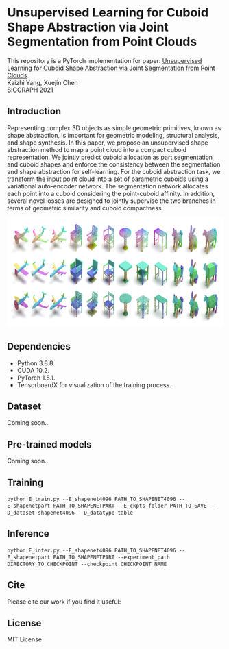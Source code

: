 # Unsupervised Learning for Cuboid Shape Abstraction via Joint Segmentation from Point Clouds

This repository is a PyTorch implementation for paper:
[Unsupervised Learning for Cuboid Shape Abstraction via Joint Segmentation from Point Clouds](https://arxiv.org/abs/2106.03437). 
<br>
Kaizhi Yang, Xuejin Chen
<br>
SIGGRAPH 2021

## Introduction
Representing complex 3D objects as simple geometric primitives, known as shape abstraction, is important for geometric modeling, structural analysis, and shape synthesis. In this paper, we propose an unsupervised shape abstraction method to map a point cloud into a compact cuboid representation. We jointly predict cuboid allocation as part segmentation and cuboid shapes and enforce the consistency between the segmentation and shape abstraction for self-learning. For the cuboid abstraction task, we transform the input point cloud into a set of parametric cuboids using a variational auto-encoder network. The segmentation network allocates each point into a cuboid considering the point-cuboid affinity. In addition, several novel losses are designed to jointly supervise the two branches in terms of geometric similarity and cuboid compactness.

<p float="left">
    <img src="./teaser.png" height="256"/>
</p>

## Dependencies
* Python 3.8.8.
* CUDA 10.2.
* PyTorch 1.5.1.
* TensorboardX for visualization of the training process.

## Dataset
Coming soon...

## Pre-trained models
Coming soon...

## Training
```
python E_train.py --E_shapenet4096 PATH_TO_SHAPENET4096 --E_shapenetpart PATH_TO_SHAPENETPART --E_ckpts_folder PATH_TO_SAVE --D_dataset shapenet4096 --D_datatype table
```

## Inference
```
python E_infer.py --E_shapenet4096 PATH_TO_SHAPENET4096 --E_shapenetpart PATH_TO_SHAPENETPART --experiment_path DIRECTORY_TO_CHECKPOINT --checkpoint CHECKPOINT_NAME
```

## Cite
Please cite our work if you find it useful:


## License
MIT License
